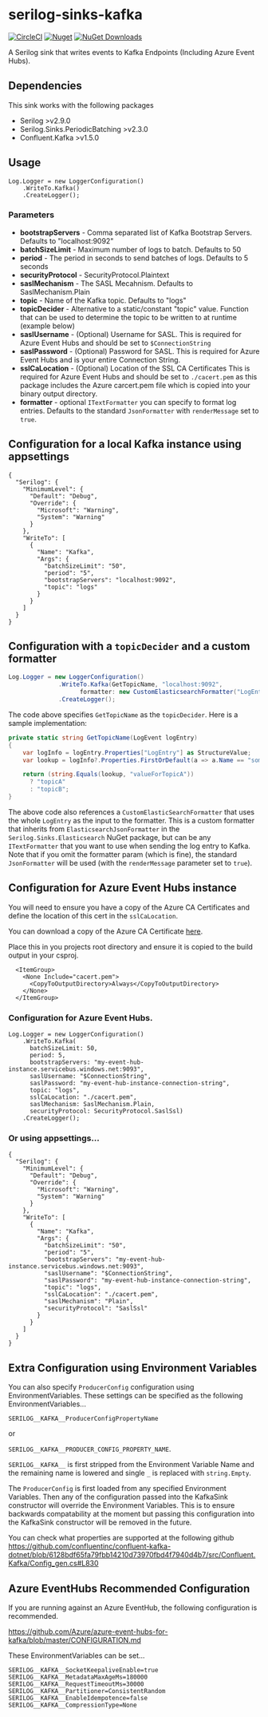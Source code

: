 # serilog-sinks-kafka

[![CircleCI](https://circleci.com/gh/jonhoare/serilog-sinks-kafka/tree/master.svg?style=svg)](https://circleci.com/gh/jonhoare/serilog-sinks-kafka/tree/master) [![Nuget](https://img.shields.io/nuget/v/serilog.sinks.confluent.kafka)](https://www.nuget.org/packages/Serilog.Sinks.Confluent.Kafka/) [![NuGet Downloads](https://img.shields.io/nuget/dt/serilog.sinks.confluent.kafka.svg)](https://www.nuget.org/packages/Serilog.Sinks.Confluent.Kafka/)

A Serilog sink that writes events to Kafka Endpoints (Including Azure Event Hubs).

## Dependencies

This sink works with the following packages

* Serilog >v2.9.0
* Serilog.Sinks.PeriodicBatching >v2.3.0
* Confluent.Kafka >v1.5.0

## Usage

```
Log.Logger = new LoggerConfiguration()
    .WriteTo.Kafka()
    .CreateLogger();
```

### Parameters
* **bootstrapServers** - Comma separated list of Kafka Bootstrap Servers. Defaults to "localhost:9092"
* **batchSizeLimit** - Maximum number of logs to batch. Defaults to 50
* **period** - The period in seconds to send batches of logs. Defaults to 5 seconds
* **securityProtocol** -  SecurityProtocol.Plaintext
* **saslMechanism** - The SASL Mecahnism. Defaults to SaslMechanism.Plain
* **topic** - Name of the Kafka topic. Defaults to "logs"
* **topicDecider** - Alternative to a static/constant "topic" value.  Function that can be used to determine the topic to be written to at runtime (example below)
* **saslUsername** - (Optional) Username for SASL. This is required for Azure Event Hubs and should be set to `$ConnectionString`
* **saslPassword** - (Optional) Password for SASL. This is required for Azure Event Hubs and is your entire Connection String.
* **sslCaLocation** - (Optional) Location of the SSL CA Certificates This is required for Azure Event Hubs and should be set to `./cacert.pem` as this package includes the Azure carcert.pem file which is copied into your binary output directory.
* **formatter** - optional `ITextFormatter` you can specify to format log entries.  Defaults to the standard `JsonFormatter` with `renderMessage` set to `true`.


## Configuration for a local Kafka instance using appsettings
```
{
  "Serilog": {
    "MinimumLevel": {
      "Default": "Debug",
      "Override": {
        "Microsoft": "Warning",
        "System": "Warning"
      }
    },
    "WriteTo": [
      {
        "Name": "Kafka",
        "Args": {
          "batchSizeLimit": "50",
          "period": "5",
          "bootstrapServers": "localhost:9092",
          "topic": "logs"
        }
      }
    ]
  }
}

```

## Configuration with a `topicDecider` and a custom formatter

```csharp
Log.Logger = new LoggerConfiguration()
              .WriteTo.Kafka(GetTopicName, "localhost:9092",
                    formatter: new CustomElasticsearchFormatter("LogEntry"));
              .CreateLogger();
```

The code above specifies `GetTopicName` as the `topicDecider`.  Here is a sample implementation:

```csharp
private static string GetTopicName(LogEvent logEntry)
{
    var logInfo = logEntry.Properties["LogEntry"] as StructureValue;
    var lookup = logInfo?.Properties.FirstOrDefault(a => a.Name == "some_property_name");

    return (string.Equals(lookup, "valueForTopicA")) 
      ? "topicA"
      : "topicB";    
}
```

The above code also references a `CustomElasticSearchFormatter` that uses the whole `LogEntry` as the input to the formatter.  This is a custom formatter that inherits from `ElasticsearchJsonFormatter` in the `Serilog.Sinks.Elasticsearch` NuGet package, but can be any `ITextFormatter` that you want to use when sending the log entry to Kafka.  Note that if you omit the formatter param (which is fine), the standard `JsonFormatter` will be used (with the `renderMessage` parameter set to `true`).


## Configuration for Azure Event Hubs instance

You will need to ensure you have a copy of the Azure CA Certificates and define the location of this cert in the `sslCaLocation`.

You can download a copy of the Azure CA Certificate [here](./certs/cacert.pem).

Place this in you projects root directory and ensure it is copied to the build output in your csproj.

```
  <ItemGroup>
    <None Include="cacert.pem">
      <CopyToOutputDirectory>Always</CopyToOutputDirectory>
    </None>
  </ItemGroup>
```

### Configuration for Azure Event Hubs.
```
Log.Logger = new LoggerConfiguration()
    .WriteTo.Kafka(
      batchSizeLimit: 50,
      period: 5,
      bootstrapServers: "my-event-hub-instance.servicebus.windows.net:9093",
      saslUsername: "$ConnectionString",
      saslPassword: "my-event-hub-instance-connection-string",
      topic: "logs",
      sslCaLocation: "./cacert.pem",
      saslMechanism: SaslMechanism.Plain,
      securityProtocol: SecurityProtocol.SaslSsl)
    .CreateLogger();
```

### Or using appsettings...
```
{
  "Serilog": {
    "MinimumLevel": {
      "Default": "Debug",
      "Override": {
        "Microsoft": "Warning",
        "System": "Warning"
      }
    },
    "WriteTo": [
      {
        "Name": "Kafka",
        "Args": {
          "batchSizeLimit": "50",
          "period": "5",
          "bootstrapServers": "my-event-hub-instance.servicebus.windows.net:9093",
          "saslUsername": "$ConnectionString",
          "saslPassword": "my-event-hub-instance-connection-string",
          "topic": "logs",
          "sslCaLocation": "./cacert.pem",
          "saslMechanism": "Plain",
          "securityProtocol": "SaslSsl"
        }
      }
    ]
  }
}

```

## Extra Configuration using Environment Variables

You can also specify `ProducerConfig` configuration using EnvironmentVariables.
These settings can be specified as the following EnvironmentVariables...

`SERILOG__KAFKA__ProducerConfigPropertyName`

or

`SERILOG__KAFKA__PRODUCER_CONFIG_PROPERTY_NAME`.

`SERILOG__KAFKA__` is first stripped from the Environment Variable Name and the remaining name is lowered and single `_` is replaced with `string.Empty`.

The `ProducerConfig` is first loaded from any specified Environment Variables. Then any of the configuration passed into the KafkaSink constructor will override the Environment Variables.
This is to ensure backwards compatability at the moment but passing this configuration into the KafkaSink constructor will be removed in the future.

You can check what properties are supported at the following github https://github.com/confluentinc/confluent-kafka-dotnet/blob/6128bdf65fa79fbb14210d73970fbd4f7940d4b7/src/Confluent.Kafka/Config_gen.cs#L830


## Azure EventHubs Recommended Configuration
If you are running against an Azure EventHub, the following configuration is recommended. 

https://github.com/Azure/azure-event-hubs-for-kafka/blob/master/CONFIGURATION.md

These EnvironmentVariables can be set...

```
SERILOG__KAFKA__SocketKeepaliveEnable=true
SERILOG__KAFKA__MetadataMaxAgeMs=180000
SERILOG__KAFKA__RequestTimeoutMs=30000
SERILOG__KAFKA__Partitioner=ConsistentRandom
SERILOG__KAFKA__EnableIdempotence=false
SERILOG__KAFKA__CompressionType=None
```        
